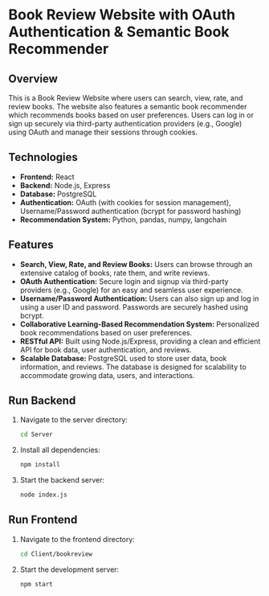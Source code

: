 # Book Review Website with OAuth Authentication & Semantic Book Recommender

## Overview
This is a Book Review Website where users can search, view, rate, and review books. The website also features a semantic book recommender which recommends books based on user preferences. Users can log in or sign up securely via third-party authentication providers (e.g., Google) using OAuth and manage their sessions through cookies.

## Technologies
* **Frontend:** React
* **Backend:** Node.js, Express
* **Database:** PostgreSQL
* **Authentication:** OAuth (with cookies for session management), Username/Password authentication (bcrypt for password hashing)
* **Recommendation System:** Python, pandas, numpy, langchain

## Features
* **Search, View, Rate, and Review Books:** Users can browse through an extensive catalog of books, rate them, and write reviews.
* **OAuth Authentication:** Secure login and signup via third-party providers (e.g., Google) for an easy and seamless user experience.
* **Username/Password Authentication:** Users can also sign up and log in using a user ID and password. Passwords are securely hashed using bcrypt.
* **Collaborative Learning-Based Recommendation System:** Personalized book recommendations based on user preferences. 
* **RESTful API:** Built using Node.js/Express, providing a clean and efficient API for book data, user authentication, and reviews.
* **Scalable Database:** PostgreSQL used to store user data, book information, and reviews. The database is designed for scalability to accommodate growing data, users, and interactions.

## Run Backend
1. Navigate to the server directory:

   ```bash
   cd Server
2. Install all dependencies:

   ```bash
   npm install
3. Start the backend server:

   ```bash
   node index.js

## Run Frontend
1. Navigate to the frontend directory:

   ```bash
   cd Client/bookreview
2. Start the development server:

   ```bash
   npm start

